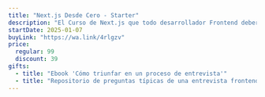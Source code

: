 ```yaml
---
title: "Next.js Desde Cero - Starter"
description: "El Curso de Next.js que todo desarrollador Frontend debería tomar"
startDate: 2025-01-07
buyLink: "https://wa.link/4rlgzv"
price:
  regular: 99
  discount: 39
gifts:
  - title: "Ebook 'Cómo triunfar en un proceso de entrevista'"
  - title: "Repositorio de preguntas típicas de una entrevista frontend"
---
```

